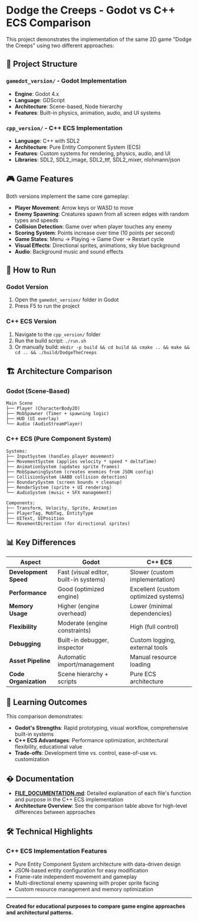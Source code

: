 # Dodge the Creeps - Godot vs C++ ECS Comparison

This project demonstrates the implementation of the same 2D game "Dodge the Creeps" using two different approaches:

## 📁 Project Structure

### `gamedot_version/` - Godot Implementation

- **Engine**: Godot 4.x
- **Language**: GDScript
- **Architecture**: Scene-based, Node hierarchy
- **Features**: Built-in physics, animation, audio, and UI systems

### `cpp_version/` - C++ ECS Implementation

- **Language**: C++ with SDL2
- **Architecture**: Pure Entity Component System (ECS)
- **Features**: Custom systems for rendering, physics, audio, and UI
- **Libraries**: SDL2, SDL2_image, SDL2_ttf, SDL2_mixer, nlohmann/json

## 🎮 Game Features

Both versions implement the same core gameplay:

- **Player Movement**: Arrow keys or WASD to move
- **Enemy Spawning**: Creatures spawn from all screen edges with random types and speeds
- **Collision Detection**: Game over when player touches any enemy
- **Scoring System**: Points increase over time (10 points per second)
- **Game States**: Menu → Playing → Game Over → Restart cycle
- **Visual Effects**: Directional sprites, animations, sky blue background
- **Audio**: Background music and sound effects

## 🔧 How to Run

### Godot Version

1. Open the `gamedot_version/` folder in Godot
2. Press F5 to run the project

### C++ ECS Version

1. Navigate to the `cpp_version/` folder
2. Run the build script: `./run.sh`
3. Or manually build: `mkdir -p build && cd build && cmake .. && make && cd .. && ./build/DodgeTheCreeps`

## 🏗️ Architecture Comparison

### Godot (Scene-Based)

```
Main Scene
├── Player (CharacterBody2D)
├── MobSpawner (Timer + spawning logic)
├── HUD (UI overlay)
└── Audio (AudioStreamPlayer)
```

### C++ ECS (Pure Component System)

```
Systems:
├── InputSystem (handles player movement)
├── MovementSystem (applies velocity * speed * deltaTime)
├── AnimationSystem (updates sprite frames)
├── MobSpawningSystem (creates enemies from JSON config)
├── CollisionSystem (AABB collision detection)
├── BoundarySystem (screen bounds + cleanup)
├── RenderSystem (sprite + UI rendering)
└── AudioSystem (music + SFX management)

Components:
├── Transform, Velocity, Sprite, Animation
├── PlayerTag, MobTag, EntityType
├── UIText, UIPosition
└── MovementDirection (for directional sprites)
```

## 📊 Key Differences

| Aspect                | Godot                                  | C++ ECS                              |
| --------------------- | -------------------------------------- | ------------------------------------ |
| **Development Speed** | Fast (visual editor, built-in systems) | Slower (custom implementation)       |
| **Performance**       | Good (optimized engine)                | Excellent (custom optimized systems) |
| **Memory Usage**      | Higher (engine overhead)               | Lower (minimal dependencies)         |
| **Flexibility**       | Moderate (engine constraints)          | High (full control)                  |
| **Debugging**         | Built-in debugger, inspector           | Custom logging, external tools       |
| **Asset Pipeline**    | Automatic import/management            | Manual resource loading              |
| **Code Organization** | Scene hierarchy + scripts              | Pure ECS architecture                |

## 🎯 Learning Outcomes

This comparison demonstrates:

- **Godot's Strengths**: Rapid prototyping, visual workflow, comprehensive built-in systems
- **C++ ECS Advantages**: Performance optimization, architectural flexibility, educational value
- **Trade-offs**: Development time vs. control, ease-of-use vs. customization

## � Documentation

- **[FILE_DOCUMENTATION.md](FILE_DOCUMENTATION.md)**: Detailed explanation of each file's function and purpose in the C++ ECS implementation
- **Architecture Overview**: See the comparison table above for high-level differences between approaches

## 🛠️ Technical Highlights

### C++ ECS Implementation Features

- Pure Entity Component System architecture with data-driven design
- JSON-based entity configuration for easy modification
- Frame-rate independent movement and gameplay
- Multi-directional enemy spawning with proper sprite facing
- Custom resource management and memory optimization

---

**Created for educational purposes to compare game engine approaches and architectural patterns.**
